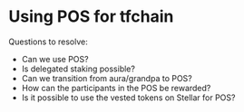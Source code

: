 # Using POS for tfchain

Questions to resolve:

- Can we use POS?
- Is delegated staking possible?
- Can we transition from aura/grandpa to POS?
- How can the participants in the POS be rewarded?
- Is it possible to use the vested tokens on Stellar for POS?
